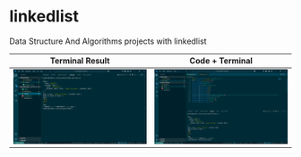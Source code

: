 # linkedlist
Data Structure And Algorithms projects with linkedlist

| Terminal Result | Code + Terminal |
|:---------------:|:---------------:|
| <img src="./images/terminal.png" width="300"/> | <img src="./images/test.png" width="300"/> |




